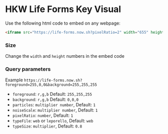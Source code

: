 # HKW Life Forms Key Visual

Use the following html code to embed on any webpage:

```html
<iframe src="https://life-forms.now.sh?pixelRatio=2" width="655" height="368" style="border: 0;"></iframe>
```

### Size

Change the `width` and `height` numbers in the embed code

### Query parameters

Example `https://life-forms.now.sh?foreground=255,0,0&background=255,255,255`

- `foreground`: `r,g,b` Default: `255,255,255`
- `background`: `r,g,b` Default: `0,0,0`
- `particles`: `multiplier number`, Default: `1`
- `noiseScale`: `multiplier number`, Default: `1`
- `pixelRatio`: `number`, Default: `1`
- `typeFile`: `web` or `leporello`, Default: `web`
- `typeSize`: `multiplier`, Default: `0.8`
